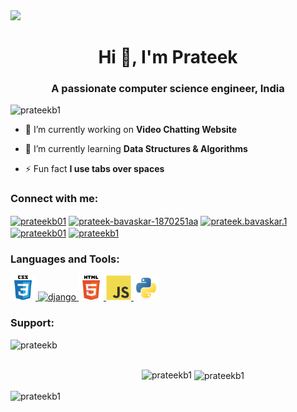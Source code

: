 <img src="https://user-images.githubusercontent.com/79625998/161675764-87d20af2-bc67-4ede-b384-0bd0db92c46c.gif" width="500">

<h1 align="center">Hi 👋, I'm Prateek</h1>
<h3 align="center">A passionate computer science engineer, India</h3>

<p align="left"> <img src="https://komarev.com/ghpvc/?username=prateekb1&label=Profile%20views&color=0e75b6&style=flat" alt="prateekb1" /> </p>

- 🔭 I’m currently working on **Video Chatting Website**

- 🌱 I’m currently learning **Data Structures & Algorithms**

- ⚡ Fun fact **I use tabs over spaces**

<h3 align="left">Connect with me:</h3>
<p align="left">
<a href="https://twitter.com/prateekb01" target="blank"><img align="center" src="https://raw.githubusercontent.com/rahuldkjain/github-profile-readme-generator/master/src/images/icons/Social/twitter.svg" alt="prateekb01" height="30" width="40" /></a>
<a href="https://linkedin.com/in/prateek-bavaskar-1870251aa" target="blank"><img align="center" src="https://raw.githubusercontent.com/rahuldkjain/github-profile-readme-generator/master/src/images/icons/Social/linked-in-alt.svg" alt="prateek-bavaskar-1870251aa" height="30" width="40" /></a>
<a href="https://fb.com/prateek.bavaskar.1" target="blank"><img align="center" src="https://raw.githubusercontent.com/rahuldkjain/github-profile-readme-generator/master/src/images/icons/Social/facebook.svg" alt="prateek.bavaskar.1" height="30" width="40" /></a>
<a href="https://instagram.com/prateekb01" target="blank"><img align="center" src="https://raw.githubusercontent.com/rahuldkjain/github-profile-readme-generator/master/src/images/icons/Social/instagram.svg" alt="prateekb01" height="30" width="40" /></a>
<a href="https://www.leetcode.com/prateekb1" target="blank"><img align="center" src="https://raw.githubusercontent.com/rahuldkjain/github-profile-readme-generator/master/src/images/icons/Social/leet-code.svg" alt="prateekb1" height="30" width="40" /></a>
</p>

<h3 align="left">Languages and Tools:</h3>
<p align="left"> <a href="https://www.w3schools.com/css/" target="_blank" rel="noreferrer"> <img src="https://raw.githubusercontent.com/devicons/devicon/master/icons/css3/css3-original-wordmark.svg" alt="css3" width="40" height="40"/> </a> <a href="https://www.djangoproject.com/" target="_blank" rel="noreferrer"> <img src="https://static.djangoproject.com/img/logos/django-logo-positive.svg" alt="django" width="60" height="40"/> </a> <a href="https://www.w3.org/html/" target="_blank" rel="noreferrer"> <img src="https://raw.githubusercontent.com/devicons/devicon/master/icons/html5/html5-original-wordmark.svg" alt="html5" width="40" height="40"/> </a> <a href="https://developer.mozilla.org/en-US/docs/Web/JavaScript" target="_blank" rel="noreferrer"> <img src="https://raw.githubusercontent.com/devicons/devicon/master/icons/javascript/javascript-original.svg" alt="javascript" width="40" height="40"/> </a> <a href="https://www.python.org" target="_blank" rel="noreferrer"> <img src="https://raw.githubusercontent.com/devicons/devicon/master/icons/python/python-original.svg" alt="python" width="40" height="40"/> </a> </p>

<h3 align="left">Support:</h3>
<p><a href="https://www.buymeacoffee.com/prateekb"> <img align="left" src="https://cdn.buymeacoffee.com/buttons/v2/default-yellow.png" height="50" width="210" alt="prateekb" /></a></p><br><br>

<p><img align="left" src="https://github-readme-stats.vercel.app/api/top-langs?username=prateekb1&show_icons=true&locale=en&layout=compact" alt="prateekb1" /></p>

<p>&nbsp;<img align="center" src="https://github-readme-stats.vercel.app/api?username=prateekb1&show_icons=true&locale=en" alt="prateekb1" /></p>

<p><img align="center" src="https://github-readme-streak-stats.herokuapp.com/?user=prateekb1&" alt="prateekb1" /></p>
